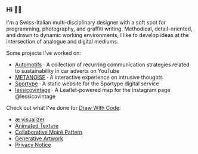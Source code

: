 ### Hi 🧙‍♂️

I'm a Swiss-Italian multi-disciplinary designer with a soft spot for programming, photography, and graffiti writing. Methodical, detail-oriented, and drawn to dynamic working environments, I like to develop ideas at the intersection of analogue and digital mediums.

Some projects I've worked on:
- [Automotifs](https://densitydesign.github.io/dd18-group-7/) · A collection of recurring communication strategies related to sustainability in car adverts on YouTube
- [METANOISE](https://drawwithcode.github.io/2021-team-work-group-4/) · A interactive experience on intrusive thoughts
- [Sportype](https://benedettoandrea.github.io/Sportype/) · A static website for the Sportype digital service
- [lessicovintage](https://benedettoandrea.github.io/lessicovintage/) · A Leaflet-powered map for the instagram page @lessicovintage

Check out what I've done for [Draw With Code](https://drawwithcode.github.io/):
- [æ visualizer](https://drawwithcode.github.io/2021-03-benedettoandrea/)
- [Animated Texture](https://drawwithcode.github.io/02-animated-texture-benedettoandrea/)
- [Collaborative Moiré Pattern](https://collaborativemoirepattern.herokuapp.com/)
- [Generative Artwork](https://drawwithcode.github.io/2021-01-benedettoandrea/)
- [Privacy Notice](https://drawwithcode.github.io/2021-04-benedettoandrea/)
